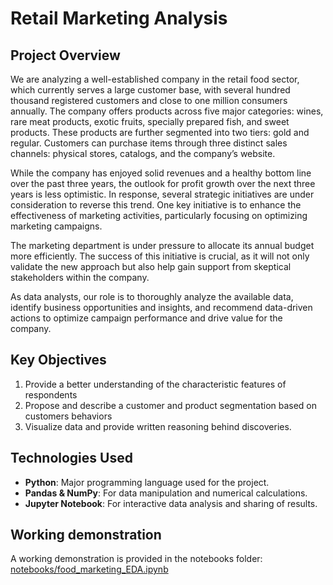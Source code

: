 # Retail Marketing Analysis

## Project Overview

We are analyzing a well-established company in the retail food sector, which currently serves a large customer base, with several hundred thousand registered customers and close to one million consumers annually. The company offers products across five major categories: wines, rare meat products, exotic fruits, specially prepared fish, and sweet products. These products are further segmented into two tiers: gold and regular. Customers can purchase items through three distinct sales channels: physical stores, catalogs, and the company’s website.

While the company has enjoyed solid revenues and a healthy bottom line over the past three years, the outlook for profit growth over the next three years is less optimistic. In response, several strategic initiatives are under consideration to reverse this trend. One key initiative is to enhance the effectiveness of marketing activities, particularly focusing on optimizing marketing campaigns.

The marketing department is under pressure to allocate its annual budget more efficiently. The success of this initiative is crucial, as it will not only validate the new approach but also help gain support from skeptical stakeholders within the company.

As data analysts, our role is to thoroughly analyze the available data, identify business opportunities and insights, and recommend data-driven actions to optimize campaign performance and drive value for the company.


## Key Objectives
1. Provide a better understanding of the characteristic features of respondents
2. Propose and describe a customer and product segmentation based on customers behaviors
3. Visualize data and provide written reasoning behind discoveries.


## Technologies Used
- **Python**: Major programming language used for the project.
- **Pandas & NumPy**: For data manipulation and numerical calculations.
- **Jupyter Notebook**: For interactive data analysis and sharing of results.


## Working demonstration
A working demonstration is provided in the notebooks folder: [notebooks/food_marketing_EDA.ipynb](https://github.com/ankitskr/food-marketing-analysis/blob/main/notebooks/food_marketing_EDA.ipynb)


